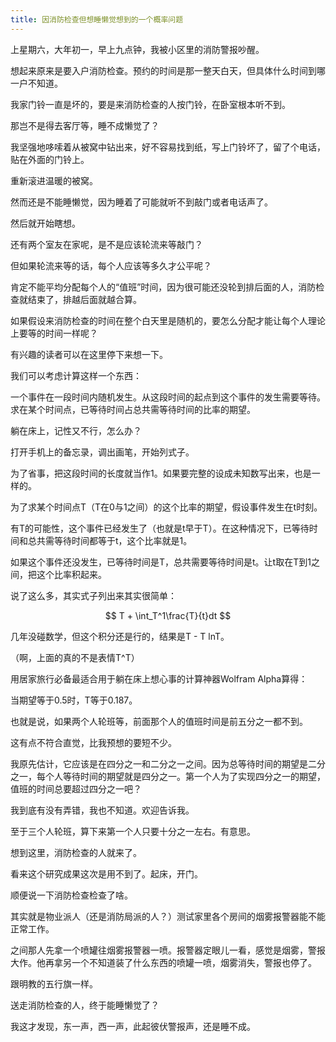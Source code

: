```yaml
---
title: 因消防检查但想睡懒觉想到的一个概率问题
---
```

上星期六，大年初一，早上九点钟，我被小区里的消防警报吵醒。

想起来原来是要入户消防检查。预约的时间是那一整天白天，但具体什么时间到哪一户不知道。

我家门铃一直是坏的，要是来消防检查的人按门铃，在卧室根本听不到。​

那岂不是得去客厅等，睡不成懒觉了？

我坚强地哆嗦着从被窝中钻出来，好不容易找到纸，写上门铃坏了，留了个电话，贴在外面的门铃上。

重新滚进温暖的被窝。

然而还是不能睡懒觉，因为睡着了可能就听不到敲门或者电话声了。

然后就开始瞎想。

还有两个室友在家呢，是不是应该轮流来等敲门？

但如果轮流来等的话，每个人应该等多久才公平呢？

肯定不能平均分配每个人的“值班”时间，因为很可能还没轮到排后面的人，消防检查就结束了，排越后面就越合算。

如果假设来消防检查的时间在整个白天里是随机的，要怎么分配才能让每个人理论上要等的时间一样呢？

有兴趣的读者可以在这里停下来想一下。



我们可以考虑计算这样一个东西：

一个事件在一段时间内随机发生。从这段时间的起点到这个事件的发生需要等待。求在某个时间点，已等待时间占总共需等待时间的比率的期望。

躺在床上，记性又不行，怎么办？

打开手机上的备忘录，调出画笔，开始列式子。

为了省事，把这段时间的长度就当作1。如果要完整的设成未知数写出来，也是一样的。

为了求某个时间点T（T在0与1之间）的这个比率的期望，假设事件发生在t时刻。

有T的可能性，这个事件已经发生了（也就是t早于T）。在这种情况下，已等待时间和总共需等待时间都等于t，这个比率就是1。

如果这个事件还没发生，已等待时间是T，总共需要等待时间是t。让t取在T到1之间，把这个比率积起来。

说了这么多，其实式子列出来其实很简单：

$$
T + \int_T^1\frac{T}{t}dt
$$


几年没碰数学，但这个积分还是行的，结果是T - T lnT。

（啊，上面的真的不是表情T^T）

用居家旅行必备最适合用于躺在床上想心事的计算神器Wolfram Alpha算得：

当期望等于0.5时，T等于0.187。

也就是说，如果两个人轮班等，前面那个人的值班时间是前五分之一都不到。

这有点不符合直觉，比我预想的要短不少。

我原先估计，它应该是在四分之一和二分之一之间。因为总等待时间的期望是二分之一，每个人等待时间的期望就是四分之一。第一个人为了实现四分之一的期望，值班的时间总要超过四分之一吧？

我到底有没有弄错，我也不知道。欢迎告诉我。

至于三个人轮班，算下来第一个人只要十分之一左右。有意思。

想到这里，消防检查的人就来了。

 看来这个研究成果这次是用不到了。起床，开门。

顺便说一下消防检查检查了啥。

其实就是物业派人（还是消防局派的人？）测试家里各个房间的烟雾报警器能不能正常工作。

之间那人先拿一个喷罐往烟雾报警器一喷。报警器定眼儿一看，感觉是烟雾，警报大作。他再拿另一个不知道装了什么东西的喷罐一喷，烟雾消失，警报也停了。

跟明教的五行旗一样。

送走消防检查的人，终于能睡懒觉了？

我这才发现，东一声，西一声，此起彼伏警报声，还是睡不成。
